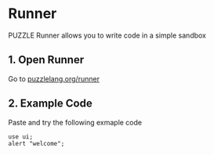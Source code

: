 # Runner

PUZZLE Runner allows you to write code in a simple sandbox

## 1. Open Runner

Go to [puzzlelang.org/runner](https://puzzlelang.org/runner)

## 2. Example Code

Paste and try the following exmaple code

```puzzle
use ui;
alert "welcome";
```
